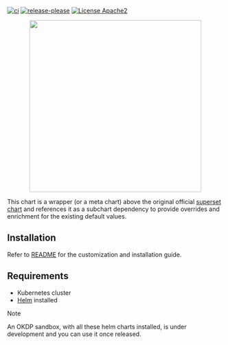 [![ci](https://github.com/okdp/charts/actions/workflows/ci.yml/badge.svg)](https://github.com/okdp/superset/actions/workflows/ci.yml)
[![release-please](https://github.com/okdp/charts/actions/workflows/release-please.yml/badge.svg)](https://github.com/okdp/superset/actions/workflows/release-please.yml)
[![License Apache2](https://img.shields.io/badge/License-Apache%202.0-blue.svg)](http://www.apache.org/licenses/LICENSE-2.0)

<p align="center">
    <img width="400px" height=auto src="https://okdp.io/logos/okdp-inverted.png" />
</p>


This chart is a wrapper (or a meta chart) above the original official [superset chart](https://github.com/apache/superset/tree/master/helm/superset) and references it as a subchart dependency to provide overrides and enrichment for the existing default values.

## Installation

Refer to [README](helm/superset/README.md) for the customization and installation guide.

## Requirements

- Kubernetes cluster
- [Helm](https://helm.sh/) installed

> [!NOTE]
> An OKDP sandbox, with all these helm charts installed, is under development and you can use it once released.
> 